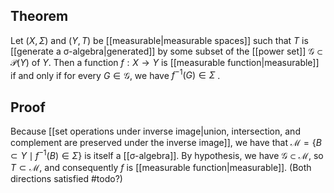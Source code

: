 ## Theorem
Let $(X,\Sigma)$ and $(Y,T)$ be [[measurable|measurable spaces]] such that $T$ is [[generate a σ-algebra|generated]] by some subset of the [[power set]] $\mathcal G \subset \mathcal P(Y)$ of $Y$. Then a function $f: X\to Y$ is [[measurable function|measurable]] if and only if for every $G \in \mathcal G$, we have $f^{-1}(G) \in \Sigma$ .
## Proof
Because [[set operations under inverse image|union, intersection, and complement are preserved under the inverse image]], we have that $\mathcal M = \{B \subset Y \mid f^{-1}(B)\in\Sigma\}$ is itself a [[σ-algebra]]. By hypothesis, we have $\mathcal G \subset \mathcal M$, so $T \subset \mathcal M$, and consequently $f$ is [[measurable function|measurable]]. (Both directions satisfied #todo?)